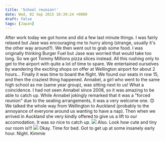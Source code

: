 ```yaml
---
title: 'School reunion!'
date: Wed, 02 Sep 2015 10:39:24 +0000
draft: false
tags: [Japan]
---
```


After work today we got home and did a few last minute things. I was fairly relaxed but Jase was encouraging me to hurry along (strange, usually it's the other way around?). We then went out to grab some food. I was originally thinking Burger Fuel but Jase was worried that would take too long. So we got Tommy Millions pizza slices instead. All this rushing only to get to the airport with quite a lot of time to spare. We entertained ourselves by wandering the exciting shops on offer at Wellington airport for about 2 hours... Finally it was time to board the flight. We found our seats in row 15, and then the craziest thing happened. Annabel, a girl who went to the same high school as me (same year group), was sitting next to us! What a coincidence. I had not seen Annabel since 2008, so it was amazing to be able to catch up. While Annabel jokingly remarked that it was a "forced reunion" due to the seating arrangements, it was a very welcome one. 😊 We talked the whole way from Wellington to Auckland (probably to the annoyance of everyone around us wanting to have a nap). Then when we arrived in Auckland she very kindly offered to give us a lift to our accomodation. It was so nice to catch up. [![](https://jovialdragon.files.wordpress.com/2015/09/img_0806.jpg)](https://jovialdragon.files.wordpress.com/2015/09/img_0806.jpg) Also. Look how cute and tiny our room is!!! [![](https://jovialdragon.files.wordpress.com/2015/09/img_0808.jpg)](https://jovialdragon.files.wordpress.com/2015/09/img_0808.jpg) Okay. Time for bed. Got to get up at some insanely early hour. Night. Kimmie